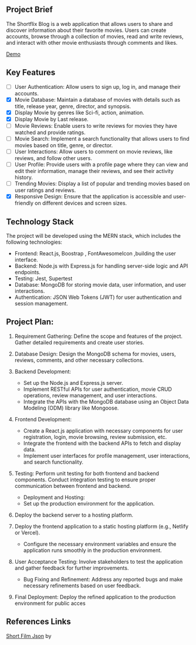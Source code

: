 ## Project Brief

The Shortflix Blog is a web application that allows users to share and discover information about their favorite movies. Users can create accounts, browse through a collection of movies, read and write reviews, and interact with other movie enthusiasts through comments and likes.

[Demo](https://shortflixmovies-app.onrender.com/)

## Key Features

- [ ] User Authentication: Allow users to sign up, log in, and manage their accounts.
- [x] Movie Database: Maintain a database of movies with details such as title, release year, genre, director, and synopsis.
- [x] Display Movie by genres like Sci-fi, action, animation.
- [x] Display Movie by Last release.
- [ ] Movie Reviews: Enable users to write reviews for movies they have watched and provide ratings.
- [ ] Movie Search: Implement a search functionality that allows users to find movies based on title, genre, or director.
- [ ] User Interactions: Allow users to comment on movie reviews, like reviews, and follow other users.
- [ ] User Profile: Provide users with a profile page where they can view and edit their information, manage their reviews, and see their activity history.
- [ ] Trending Movies: Display a list of popular and trending movies based on user ratings and reviews.
- [x] Responsive Design: Ensure that the application is accessible and user-friendly on different devices and screen sizes.

## Technology Stack

The project will be developed using the MERN stack, which includes the following technologies:

- Frontend: React.js, Boostrap , FontAwesomeIcon ,building the user interface.
- Backend: Node.js with Express.js for handling server-side logic and API endpoints.
- Testing: Jest, Supertest
- Database: MongoDB for storing movie data, user information, and user interactions.
- Authentication: JSON Web Tokens (JWT) for user authentication and session management.

## Project Plan:

1. Requirement Gathering: Define the scope and features of the project. Gather detailed requirements and create user stories.
2. Database Design: Design the MongoDB schema for movies, users, reviews, comments, and other necessary collections.
3. Backend Development:

   - Set up the Node.js and Express.js server.
   - Implement RESTful APIs for user authentication, movie CRUD operations, review management, and user interactions.
   - Integrate the APIs with the MongoDB database using an Object Data Modeling (ODM) library like Mongoose.

4. Frontend Development:

   - Create a React.js application with necessary components for user registration, login, movie browsing, review submission, etc.
   - Integrate the frontend with the backend APIs to fetch and display data.
   - Implement user interfaces for profile management, user interactions, and search functionality.

5. Testing: Perform unit testing for both frontend and backend components. Conduct integration testing to ensure proper communication between frontend and backend.

   - Deployment and Hosting:
   - Set up the production environment for the application.

6. Deploy the backend server to a hosting platform.
7. Deploy the frontend application to a static hosting platform (e.g., Netlify or Vercel).

   - Configure the necessary environment variables and ensure the application runs smoothly in the production environment.

8. User Acceptance Testing: Involve stakeholders to test the application and gather feedback for further improvements.

   - Bug Fixing and Refinement: Address any reported bugs and make necessary refinements based on user feedback.

9. Final Deployment: Deploy the refined application to the production environment for public acces

## References Links

[Short Film Json](https://github.com/vankasteelj/json-shorts/blob/master/api.json) by
